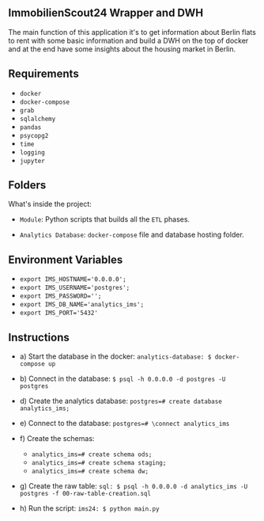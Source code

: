 ImmobilienScout24 Wrapper and DWH
-------------------

The main function of this application it's to get information about Berlin flats to rent with some basic information and build a DWH on the top of docker and at the end have some insights about the housing market in Berlin.

Requirements
--------------------
- `docker`
- `docker-compose`
- `grab`
- `sqlalchemy`
- `pandas`
- `psycopg2`
- `time`
- `logging`
- `jupyter`

Folders
--------------------

What's inside the project:

* `Module`: Python scripts that builds all the `ETL` phases. 

* `Analytics Database`: `docker-compose` file and database hosting folder. 

Environment Variables
--------------------
- `export IMS_HOSTNAME='0.0.0.0';`
- `export IMS_USERNAME='postgres';`
- `export IMS_PASSWORD='';`
- `export IMS_DB_NAME='analytics_ims';`
- `export IMS_PORT='5432'`

Instructions
--------------------
 - a) Start the database in the docker: `analytics-database: $ docker-compose up` 
 
 - b) Connect in the database: `$ psql -h 0.0.0.0 -d postgres -U postgres`
 
 - d) Create the analytics database:  `postgres=# create database analytics_ims;`
 
 - e) Connect to the database: `postgres=# \connect analytics_ims` 
 
 - f) Create the schemas: 
    - `analytics_ims=# create schema ods;`  
    - `analytics_ims=# create schema staging;` 
    - `analytics_ims=# create schema dw;` 
 
 - g) Create the raw table: `sql: $ psql -h 0.0.0.0 -d analytics_ims -U postgres -f 00-raw-table-creation.sql`
 
 - h) Run the script: `ims24: $ python main.py`
 
